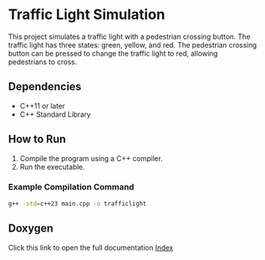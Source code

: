 # Traffic Light Simulation

This project simulates a traffic light with a pedestrian crossing button. The traffic light has three states: green, yellow, and red. The pedestrian crossing button can be pressed to change the traffic light to red, allowing pedestrians to cross.

## Dependencies

- C++11 or later
- C++ Standard Library

## How to Run

1. Compile the program using a C++ compiler.
2. Run the executable.

### Example Compilation Command

```sh
g++ -std=c++23 main.cpp -o trafficlight
```

## Doxygen

Click this link to open the full documentation [Index](docs\html\index.html)